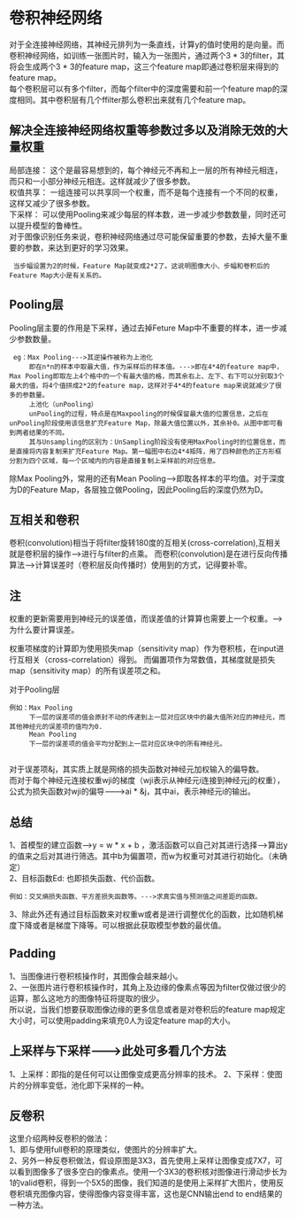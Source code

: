 # 卷积神经网络
对于全连接神经网络，其神经元排列为一条直线，计算y的值时使用的是向量。而卷积神经网络，如训练一张图片时，输入为一张图片，通过两个3 * 3的filter，其将会生成两个3 * 3的feature map，这三个feature map即通过卷积层来得到的feature map。   
每个卷积层可以有多个filter，而每个filter中的深度需要和前一个feature map的深度相同。其中卷积层有几个ffilter那么卷积出来就有几个feature map。
## 解决全连接神经网络权重等参数过多以及消除无效的大量权重
局部连接： 这个是最容易想到的，每个神经元不再和上一层的所有神经元相连，而只和一小部分神经元相连。这样就减少了很多参数。  
权值共享： 一组连接可以共享同一个权重，而不是每个连接有一个不同的权重，这样又减少了很多参数。  
下采样： 可以使用Pooling来减少每层的样本数，进一步减少参数数量，同时还可以提升模型的鲁棒性。   
对于图像识别任务来说，卷积神经网络通过尽可能保留重要的参数，去掉大量不重要的参数，来达到更好的学习效果。

     当步幅设置为2的时候，Feature Map就变成2*2了。这说明图像大小、步幅和卷积后的Feature Map大小是有关系的。
## Pooling层

Pooling层主要的作用是下采样，通过去掉Feture Map中不重要的样本，进一步减少参数数量。
```
 eg：Max Pooling--->其逆操作被称为上池化
     即在n*n的样本中取最大值，作为采样后的样本值。--->即在4*4的feature map中，Max Pooling即取左上4个格中的一个有最大值的格，而其余右上、左下、右下可以分别取3个最大的值，将4个值拼成2*2的feature map，这样对于4*4的feature map来说就减少了很多的参数量。
     上池化（unPooling）
     unPooling的过程，特点是在Maxpooling的时候保留最大值的位置信息，之后在unPooling阶段使用该信息扩充Feature Map，除最大值位置以外，其余补0。从图中即可看到两者结果的不同。
     其与Unsampling的区别为：UnSampling阶段没有使用MaxPooling时的位置信息，而是直接将内容复制来扩充Feature Map。第一幅图中右边4*4矩阵，用了四种颜色的正方形框分割为四个区域，每一个区域内的内容是直接复制上采样前的对应信息。
 ```
除Max Pooling外，常用的还有Mean Pooling-->即取各样本的平均值。对于深度为D的Feature Map，各层独立做Pooling，因此Pooling后的深度仍然为D。  

## 互相关和卷积
卷积(convolution)相当于将filter旋转180度的互相关(cross-correlation),互相关就是卷积层的操作-->进行与filter的点乘。
而卷积(convolution)是在进行反向传播算法-->计算误差时（卷积层反向传播时）使用到的方式，记得要补零。  
##  注
权重的更新需要用到神经元的误差值，而误差值的计算算也需要上一个权重。-->为什么要计算误差。

权重项梯度的计算即为使用损失map（sensitivity map）作为卷积核，在input进行互相关（cross-correlation）得到。
而偏置项作为常数值，其梯度就是损失map（sensitivity map）的所有误差项之和。

对于Pooling层  
```
例如：Max Pooling
     下一层的误差项的值会原封不动的传递到上一层对应区块中的最大值所对应的神经元，而其他神经元的误差项的值均为0.
     Mean Pooling
     下一层的误差项的值会平均分配到上一层对应区块中的所有神经元。
      
```
对于误差项&j，其实质上就是网络的损失函数对神经元加权输入的偏导数。  
而对于每个神经元连接权重wji的梯度（wji表示从神经元i连接到神经元j的权重），公式为损失函数对wji的偏导--->ai * &j，其中ai，表示神经元i的输出。
## 总结
1、首模型的建立函数-->y = w * x + b ，激活函数可以自己对其进行选择-->算出y的值来之后对其进行筛选。其中b为偏置项，而w为权重可对其进行初始化。（未确定）  
2、目标函数Ed: 也即损失函数、代价函数。  
```
例如：交叉熵损失函数、平方差损失函数等。--->求真实值与预测值之间差距的函数。 

```
3、除此外还有通过目标函数来对权重w或者是进行调整优化的函数，比如随机梯度下降或者是梯度下降等。可以根据此获取模型参数的最优值。  
## Padding
1、当图像进行卷积核操作时，其图像会越来越小。  
2、一张图片进行卷积核操作时，其角上及边缘的像素点等因为filter仅做过很少的运算，那么这地方的图像特征将提取的很少。  
所以说，当我们想要获取图像边缘的更多信息或者是对卷积后的feature map规定大小时，可以使用padding来填充0人为设定feature map的大小。
## 上采样与下采样--->此处可多看几个方法
1、上采样：即指的是任何可以让图像变成更高分辨率的技术。
2、下采样：使图片的分辨率变低，池化即下采样的一种。
## 反卷积
这里介绍两种反卷积的做法：  
1、即与使用full卷积的原理类似，使图片的分辨率扩大。  
2、另外一种反卷积做法，假设原图是3X3，首先使用上采样让图像变成7X7，可以看到图像多了很多空白的像素点。使用一个3X3的卷积核对图像进行滑动步长为1的valid卷积，得到一个5X5的图像，我们知道的是使用上采样扩大图片，使用反卷积填充图像内容，使得图像内容变得丰富，这也是CNN输出end to end结果的一种方法。


